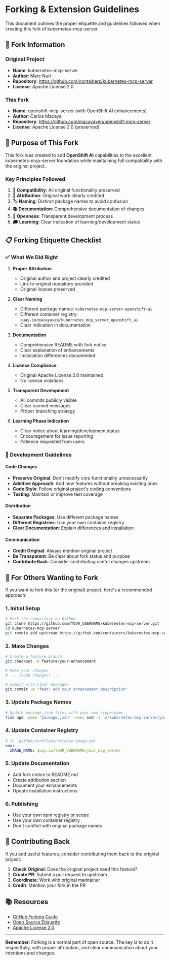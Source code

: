# Forking & Extension Guidelines

This document outlines the proper etiquette and guidelines followed when creating this fork of kubernetes-mcp-server.

## 🍴 Fork Information

### Original Project
- **Name**: kubernetes-mcp-server
- **Author**: Marc Nuri
- **Repository**: https://github.com/containers/kubernetes-mcp-server
- **License**: Apache License 2.0

### This Fork
- **Name**: openshift-mcp-server (with OpenShift AI enhancements)
- **Author**: Carlos Macaya
- **Repository**: https://github.com/macayaven/openshift-mcp-server
- **License**: Apache License 2.0 (preserved)

## 🎯 Purpose of This Fork

This fork was created to add **OpenShift AI** capabilities to the excellent kubernetes-mcp-server foundation while maintaining full compatibility with the original project.

### Key Principles Followed

1. **🔧 Compatibility**: All original functionality preserved
2. **📝 Attribution**: Original work clearly credited
3. **🏷️ Naming**: Distinct package names to avoid confusion
4. **📚 Documentation**: Comprehensive documentation of changes
5. **🤝 Openness**: Transparent development process
6. **🎓 Learning**: Clear indication of learning/development status

## 📋 Forking Etiquette Checklist

### ✅ What We Did Right

1. **Proper Attribution**
   - Original author and project clearly credited
   - Link to original repository provided
   - Original license preserved

2. **Clear Naming**
   - Different package names: `kubernetes-mcp-server-openshift-ai`
   - Different container registry: `quay.io/macayaven/kubernetes_mcp_server_openshift_ai`
   - Clear indication in documentation

3. **Documentation**
   - Comprehensive README with fork notice
   - Clear explanation of enhancements
   - Installation differences documented

4. **License Compliance**
   - Original Apache License 2.0 maintained
   - No license violations

5. **Transparent Development**
   - All commits publicly visible
   - Clear commit messages
   - Proper branching strategy

6. **Learning Phase Indication**
   - Clear notice about learning/development status
   - Encouragement for issue reporting
   - Patience requested from users

### 🎯 Development Guidelines

#### Code Changes
- **Preserve Original**: Don't modify core functionality unnecessarily
- **Additive Approach**: Add new features without breaking existing ones
- **Code Style**: Follow original project's coding conventions
- **Testing**: Maintain or improve test coverage

#### Distribution
- **Separate Packages**: Use different package names
- **Different Registries**: Use your own container registry
- **Clear Documentation**: Explain differences and installation

#### Communication
- **Credit Original**: Always mention original project
- **Be Transparent**: Be clear about fork status and purpose
- **Contribute Back**: Consider contributing useful changes upstream

## 🚀 For Others Wanting to Fork

If you want to fork this (or the original) project, here's a recommended approach:

### 1. Initial Setup
```bash
# Fork the repository on GitHub
git clone https://github.com/YOUR_USERNAME/kubernetes-mcp-server.git
cd kubernetes-mcp-server
git remote add upstream https://github.com/containers/kubernetes-mcp-server.git
```

### 2. Make Changes
```bash
# Create a feature branch
git checkout -b feature/your-enhancement

# Make your changes
# ... (code changes) ...

# Commit with clear messages
git commit -m "feat: add your enhancement description"
```

### 3. Update Package Names
```bash
# Update package.json files with your own scope/name
find npm -name "package.json" -exec sed -i 's/kubernetes-mcp-server/your-mcp-server/g' {} \;
```

### 4. Update Container Registry
```yaml
# In .github/workflows/release-image.yml
env:
  IMAGE_NAME: quay.io/YOUR_USERNAME/your_mcp_server
```

### 5. Update Documentation
- Add fork notice to README.md
- Create attribution section
- Document your enhancements
- Update installation instructions

### 6. Publishing
- Use your own npm registry or scope
- Use your own container registry
- Don't conflict with original package names

## 🤝 Contributing Back

If you add useful features, consider contributing them back to the original project:

1. **Check Original**: Does the original project need this feature?
2. **Create PR**: Submit a pull request to upstream
3. **Coordinate**: Work with original maintainer
4. **Credit**: Mention your fork in the PR

## 📚 Resources

- [GitHub Forking Guide](https://docs.github.com/en/get-started/quickstart/fork-a-repo)
- [Open Source Etiquette](https://opensource.guide/starting-a-project/)
- [Apache License 2.0](https://www.apache.org/licenses/LICENSE-2.0)

---

**Remember**: Forking is a normal part of open source. The key is to do it respectfully, with proper attribution, and clear communication about your intentions and changes.